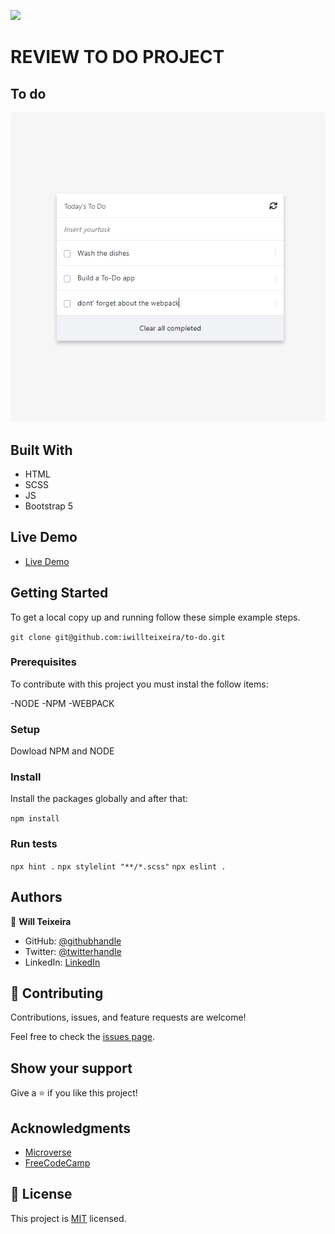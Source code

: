![](https://img.shields.io/badge/Microverse-blueviolet)

# REVIEW TO DO PROJECT

## To do 

![screenshot](./screenshot.png)


## Built With

- HTML
- SCSS
- JS
- Bootstrap 5


## Live Demo

- [Live Demo](https://iwillteixeira.github.io/to-do/)

## Getting Started

To get a local copy up and running follow these simple example steps.

`git clone git@github.com:iwillteixeira/to-do.git`

### Prerequisites

To contribute with this project you must instal the follow items:

-NODE
-NPM
-WEBPACK

### Setup

Dowload NPM and NODE
### Install

Install the packages globally and after that:

`npm install`

### Run tests

`npx hint .`
`npx stylelint "**/*.scss"`
`npx eslint .`
## Authors

👤 **Will Teixeira**

- GitHub: [@githubhandle](https://github.com/iwillteixeira)
- Twitter: [@twitterhandle](https://twitter.com/iwillteixeira)
- LinkedIn: [LinkedIn](https://www.linkedin.com/in/juscelino-t-39aa9049/)

## 🤝 Contributing

Contributions, issues, and feature requests are welcome!

Feel free to check the [issues page](../../issues/).

## Show your support

Give a ⭐️ if you like this project!

## Acknowledgments

- [Microverse](https://www.microverse.com)
- [FreeCodeCamp](https://www.freecodecamp.com)

## 📝 License

This project is [MIT](./MIT.md) licensed.
